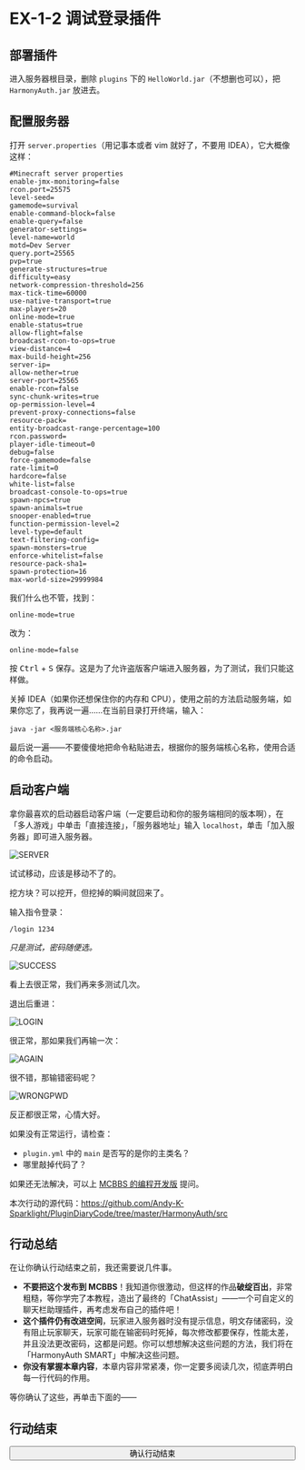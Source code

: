 # EX-1-2 调试登录插件

## 部署插件

进入服务器根目录，删除 `plugins` 下的 `HelloWorld.jar`（不想删也可以），把 `HarmonyAuth.jar` 放进去。

## 配置服务器

打开 `server.properties`（用记事本或者 vim 就好了，不要用 IDEA），它大概像这样：

```properties
#Minecraft server properties
enable-jmx-monitoring=false
rcon.port=25575
level-seed=
gamemode=survival
enable-command-block=false
enable-query=false
generator-settings=
level-name=world
motd=Dev Server
query.port=25565
pvp=true
generate-structures=true
difficulty=easy
network-compression-threshold=256
max-tick-time=60000
use-native-transport=true
max-players=20
online-mode=true
enable-status=true
allow-flight=false
broadcast-rcon-to-ops=true
view-distance=4
max-build-height=256
server-ip=
allow-nether=true
server-port=25565
enable-rcon=false
sync-chunk-writes=true
op-permission-level=4
prevent-proxy-connections=false
resource-pack=
entity-broadcast-range-percentage=100
rcon.password=
player-idle-timeout=0
debug=false
force-gamemode=false
rate-limit=0
hardcore=false
white-list=false
broadcast-console-to-ops=true
spawn-npcs=true
spawn-animals=true
snooper-enabled=true
function-permission-level=2
level-type=default
text-filtering-config=
spawn-monsters=true
enforce-whitelist=false
resource-pack-sha1=
spawn-protection=16
max-world-size=29999984
```

我们什么也不管，找到：

```properties
online-mode=true
```

改为：

```properties
online-mode=false
```

按 <kbd>Ctrl</kbd> + <kbd>S</kbd> 保存。这是为了允许盗版客户端进入服务器，为了测试，我们只能这样做。

关掉 IDEA（如果你还想保住你的内存和 CPU），使用之前的方法启动服务端，如果你忘了，我再说一遍……在当前目录打开终端，输入：

```
java -jar <服务端核心名称>.jar
```

最后说一遍——不要傻傻地把命令粘贴进去，根据你的服务端核心名称，使用合适的命令启动。

## 启动客户端

拿你最喜欢的启动器启动客户端（一定要启动和你的服务端相同的版本啊），在「多人游戏」中单击「直接连接」，「服务器地址」输入 `localhost`，单击「加入服务器」即可进入服务器。

![SERVER](https://www.picbed.cn/images/2021/02/06/imagece296b1494aa07b5.png)

试试移动，应该是移动不了的。

挖方块？可以挖开，但挖掉的瞬间就回来了。

输入指令登录：

```
/login 1234
```

*只是测试，密码随便选。*

![SUCCESS](https://www.picbed.cn/images/2021/02/06/image24dfc9a970446db4.png)

看上去很正常，我们再来多测试几次。

退出后重进：

![LOGIN](https://www.picbed.cn/images/2021/02/06/imaged022e3409b05fd43.png)

很正常，那如果我们再输一次：

![AGAIN](https://www.picbed.cn/images/2021/02/06/image969945b9c95e9aa6.png)

很不错，那输错密码呢？

![WRONGPWD](https://www.picbed.cn/images/2021/02/06/imagef25d033a13872d2a.png)

反正都很正常，心情大好。

如果没有正常运行，请检查：

- `plugin.yml` 中的 `main` 是否写的是你的主类名？
- 哪里敲掉代码了？

如果还无法解决，可以上 [MCBBS 的编程开发版](https://www.mcbbs.net/forum-development-1.html) 提问。

本次行动的源代码：https://github.com/Andy-K-Sparklight/PluginDiaryCode/tree/master/HarmonyAuth/src

## 行动总结

在让你确认行动结束之前，我还需要说几件事。

- **不要把这个发布到 MCBBS**！我知道你很激动，但这样的作品**破绽百出**，非常粗糙，等你学完了本教程，造出了最终的「ChatAssist」——一个可自定义的聊天栏助理插件，再考虑发布自己的插件吧！
- **这个插件仍有改进空间**，玩家进入服务器时没有提示信息，明文存储密码，没有阻止玩家聊天，玩家可能在输密码时死掉，每次修改都要保存，性能太差，并且没法更改密码，这都是问题。你可以想想解决这些问题的方法，我们将在「HarmonyAuth SMART」中解决这些问题。
- **你没有掌握本章内容**，本章内容非常紧凑，你一定要多阅读几次，彻底弄明白每一行代码的作用。

等你确认了这些，再单击下面的——

## 行动结束

<button type='button' class="btn btn-info" style="width:100%;transition:500ms;" onclick="$('#hideEle').show();this.onclick=function(){};this.className='btn btn-success';this.innerHTML=this.innerHTML.replace('question','check').replace('确认行动结束','恭喜！');"><i class="fa fa-question"></i> 确认行动结束</button>

<div id='hideEle' style='display:none;'>

> 行动结果：完成

恭喜！不管怎么说，这也是你的第一个实用型插件了！

听首歌吧~

（没有自动播放，我相信你，你会听的，对吧？）

<iframe frameborder="no" border="0" marginwidth="0" marginheight="0" width="100%" height="86" src="//music.163.com/outchain/player?type=2&id=430297477&auto=0&height=66"></iframe>

那么，我们第三章再见！

</div>

